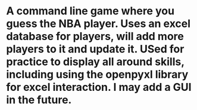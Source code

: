 # A command line game where you guess the NBA player. Uses an excel database for players, will add more players to it and update it. USed for practice to display all around skills, including using the openpyxl library for excel interaction. I may add a GUI in the future.


